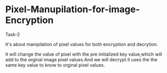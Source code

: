 # Pixel-Manupilation-for-image-Encryption
Task-2 

It's about manipilation of pixel values for both encryption and decrytion. 

It will change the value of pixel with the pre initialized key value,which will add to the orginal image pixel values.And we will decrypt it uses the the same key value to know to orginal pixel values. 
